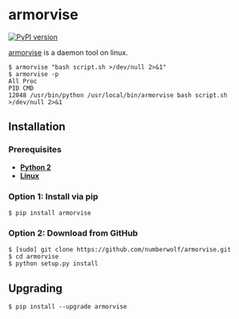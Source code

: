 # armorvise
[![PyPI version](https://img.shields.io/pypi/v/armorvise.svg)](https://pypi.python.org/pypi/armorvise/)

[armorvise](https://github.com/numberwolf/armorvise) is a daemon tool on linux.

```console
$ armorvise "bash script.sh >/dev/null 2>&1"
$ armorvise -p
All Proc
PID CMD
12048 /usr/bin/python /usr/local/bin/armorvise bash script.sh >/dev/null 2>&1 
```

## Installation

### Prerequisites

* **[Python 2](https://www.python.org/downloads/)**
* **[Linux](https://www.linux.org/)**

### Option 1: Install via pip

    $ pip install armorvise

### Option 2: Download from GitHub

```
$ [sudo] git clone https://github.com/numberwolf/armorvise.git
$ cd armorvise
$ python setup.py install
```

## Upgrading

```
$ pip install --upgrade armorvise
```






